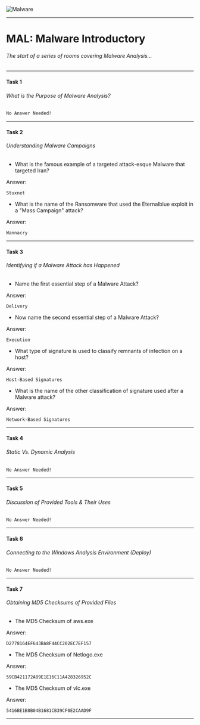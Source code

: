 ![Malware](https://i.ibb.co/Y0NY521/AVG-SIGNAL-What-is-Malware-620x300-2.webp "Malware")

------------

# MAL: Malware Introductory

###### The start of a series of rooms covering Malware Analysis...

------------
#### Task 1
###### What is the Purpose of Malware Analysis?
```No Answer Needed!```

------------
#### Task 2
###### Understanding Malware Campaigns

- What is the famous example of a targeted attack-esque Malware that targeted Iran?

Answer:

```Stuxnet```


- What is the name of the Ransomware that used the Eternalblue exploit in a "Mass Campaign" attack?

Answer:

```Wannacry```

------------
#### Task 3
###### Identifying if a Malware Attack has Happened

 - Name the first essential step of a Malware Attack?

Answer:

```Delivery```


- Now name the second essential step of a Malware Attack?

Answer:

```Execution```


- What type of signature is used to classify remnants of infection on a host?

Answer:

```Host-Based Signatures```


- What is the name of the other classification of signature used after a Malware attack?

Answer:

```Network-Based Signatures```

------------
#### Task 4
###### Static Vs. Dynamic Analysis
```No Answer Needed!```

------------
#### Task 5
###### Discussion of Provided Tools & Their Uses
```No Answer Needed!```

------------
#### Task 6
###### Connecting to the Windows Analysis Environment (Deploy)
```No Answer Needed!```

------------
#### Task 7
###### Obtaining MD5 Checksums of Provided Files

- The MD5 Checksum of aws.exe

Answer:

```D2778164EF643BA8F44CC202EC7EF157```

- The MD5 Checksum of Netlogo.exe

Answer:

```59CB421172A89E1E16C11A428326952C```

- The MD5 Checksum of vlc.exe

Answer:

```5416BE1B8B04B1681CB39CF0E2CAAD9F```


------------




